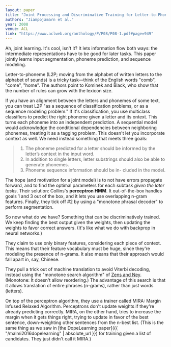 ```yaml
---
layout: paper
title: "Joint Processing and Discriminative Training for Letter-to-Phoneme Conversion"
authors: "Jiampojamarn et al."
year: 2008
venue: ACL
link: "https://www.aclweb.org/anthology/P/P08/P08-1.pdf#page=949"
---
```


Ah, joint learning. It's cool, isn't it? It lets information flow both ways: the intermediate representations have to be good for later tasks. This paper jointly learns input segmentation, phoneme prediction, and sequence modeling.

<!--more-->

Letter-to-phoneme (L2P; moving from the alphabet of written letters to the alphabet of sounds) is a tricky task—think of the English words "comb", "come", "home". The authors point to Kominek and Black, who show that the number of rules can grow with the lexicon size.

If you have an alignment between the letters and phonemes of some text, you can treat L2P "as a sequence of classification problems, or as a sequence modeling problem." If it's classification, you use multiclass classifiers to predict the right phoneme given a letter and its ontext. This turns each phoneme into an independent prediction. A sequential model would acknowledge the conditional dependencies between neighboring phonemes, treating it as a tagging problem. This doesn't let you incorporate context as well. We need instead something that meets three goals:

> 1. The phoneme predicted for a letter should be informed by the letter’s context in the input word.
> 2. In addition to single letters, letter substrings should also be able to generate phonemes.
> 3. Phoneme sequence information should be in- cluded in the model.

The hope (and motivation for a joint model) is to not have errors propagate forward, and to find the optimal parameters for each subtask *given the later tasks*. Their solution: Collins's **perceptron HMM**. It out-of-the-box handles goals 1 and 3 out of the box, and it lets you use overlapping n-gram features. Finally, they tick off #2 by using a "monotone phrasal decoder" to perform segmentation.

So now what do we have? Something that can be discriminatively trained. We keep finding the best output given the weights, then updating the weights to favor correct answers. (It's like what we do with backprop in neural networks.)

They claim to use only binary features, considering each piece of context. This means that their feature vocabulary must be huge, since they're modeling the presence of n-grams. It also means that their approach would fall apart in, say, Chinese.

They pull a trick out of machine translation to avoid Viterbi decoding, instead using the "monotone search algorithm" of [Zens and Ney](https://www.aclweb.org/anthology/N04-1033). (Monotone: It doesn't allow reordering.) The advantage of this search is that it allows translation of entire phrases (n-grams), rather than just words (letters). 

On top of the perceptron algorithm, they use a trainer called MIRA: Margin Infused Relaxed Algorithm. Perceptrons don't update weights if they're already predicting correctly. MIRA, on the other hand, tries to increase the margin when it gets things right, trying to update in favor of the best sentence, down-weighting other sentences from the n-best list. (This is the same thing as we saw in [the DopeLearning paper]({{ "/malmi2016dopelearning" | absolute_url }}) for training given a list of candidates. They just didn't call it MIRA.)


